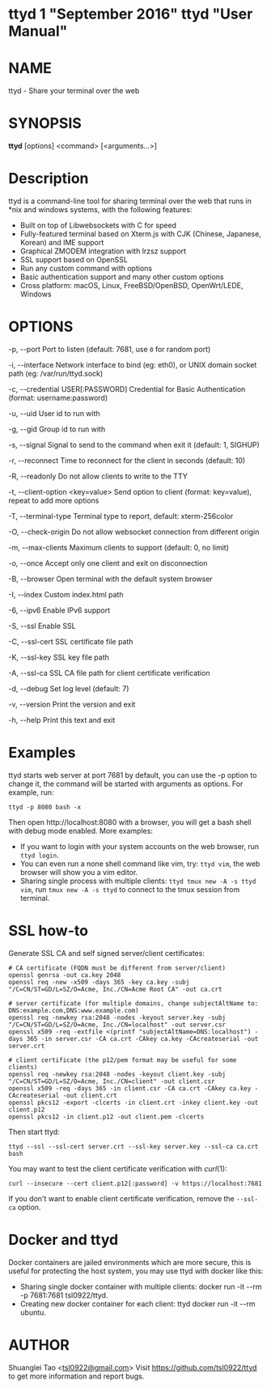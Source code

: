 ttyd 1 "September 2016" ttyd "User Manual"
==================================================

# NAME
  ttyd - Share your terminal over the web

# SYNOPSIS
  **ttyd** [options] \<command\> [\<arguments...\>]

# Description
  ttyd is a command-line tool for sharing terminal over the web that runs in *nix and windows systems, with the following features:

  - Built on top of Libwebsockets with C for speed
  - Fully-featured terminal based on Xterm.js with CJK (Chinese, Japanese, Korean) and IME support
  - Graphical ZMODEM integration with lrzsz support 
  - SSL support based on OpenSSL
  - Run any custom command with options
  - Basic authentication support and many other custom options
  - Cross platform: macOS, Linux, FreeBSD/OpenBSD, OpenWrt/LEDE, Windows

# OPTIONS
  -p, --port <port>
      Port to listen (default: 7681, use `0` for random port)

  -i, --interface <interface>
      Network interface to bind (eg: eth0), or UNIX domain socket path (eg: /var/run/ttyd.sock)

  -c, --credential USER[:PASSWORD]
      Credential for Basic Authentication (format: username:password)

  -u, --uid <uid>
      User id to run with

  -g, --gid <gid>
      Group id to run with

  -s, --signal <signal string>
      Signal to send to the command when exit it (default: 1, SIGHUP)

  -r, --reconnect <seconds>
      Time to reconnect for the client in seconds (default: 10)

  -R, --readonly
      Do not allow clients to write to the TTY

  -t, --client-option <key=value>
      Send option to client (format: key=value), repeat to add more options

  -T, --terminal-type
      Terminal type to report, default: xterm-256color

  -O, --check-origin
      Do not allow websocket connection from different origin

  -m, --max-clients
      Maximum clients to support (default: 0, no limit)

  -o, --once
      Accept only one client and exit on disconnection

  -B, --browser
      Open terminal with the default system browser

  -I, --index <index file>
      Custom index.html path

  -6, --ipv6
      Enable IPv6 support

  -S, --ssl
      Enable SSL

  -C, --ssl-cert <cert path>
      SSL certificate file path

  -K, --ssl-key <key path>
      SSL key file path

  -A, --ssl-ca <ca path>
      SSL CA file path for client certificate verification

  -d, --debug <level>
      Set log level (default: 7)

  -v, --version
      Print the version and exit

  -h, --help
      Print this text and exit

# Examples
  ttyd starts web server at port 7681 by default, you can use the -p option to change it, the command will be started with arguments as options. For example, run:
  
```  
ttyd -p 8080 bash -x
```

  Then open http://localhost:8080 with a browser, you will get a bash shell with debug mode enabled. More examples:

  - If you want to login with your system accounts on the web browser, run `ttyd login`.
  - You can even run a none shell command like vim, try: `ttyd vim`, the web browser will show you a vim editor.
  - Sharing single process with multiple clients: `ttyd tmux new -A -s ttyd vim`, run `tmux new -A -s ttyd` to connect to the tmux session from terminal.

# SSL how-to
  Generate SSL CA and self signed server/client certificates:

```
# CA certificate (FQDN must be different from server/client)
openssl genrsa -out ca.key 2048
openssl req -new -x509 -days 365 -key ca.key -subj "/C=CN/ST=GD/L=SZ/O=Acme, Inc./CN=Acme Root CA" -out ca.crt

# server certificate (for multiple domains, change subjectAltName to: DNS:example.com,DNS:www.example.com)
openssl req -newkey rsa:2048 -nodes -keyout server.key -subj "/C=CN/ST=GD/L=SZ/O=Acme, Inc./CN=localhost" -out server.csr
openssl x509 -req -extfile <(printf "subjectAltName=DNS:localhost") -days 365 -in server.csr -CA ca.crt -CAkey ca.key -CAcreateserial -out server.crt

# client certificate (the p12/pem format may be useful for some clients)
openssl req -newkey rsa:2048 -nodes -keyout client.key -subj "/C=CN/ST=GD/L=SZ/O=Acme, Inc./CN=client" -out client.csr
openssl x509 -req -days 365 -in client.csr -CA ca.crt -CAkey ca.key -CAcreateserial -out client.crt
openssl pkcs12 -export -clcerts -in client.crt -inkey client.key -out client.p12
openssl pkcs12 -in client.p12 -out client.pem -clcerts
```

  Then start ttyd:

```
ttyd --ssl --ssl-cert server.crt --ssl-key server.key --ssl-ca ca.crt bash
```

  You may want to test the client certificate verification with *curl*(1):

```
curl --insecure --cert client.p12[:password] -v https://localhost:7681
```

  If you don't want to enable client certificate verification, remove the `--ssl-ca` option.

# Docker and ttyd
  Docker containers are jailed environments which are more secure, this is useful for protecting the host system, you may use ttyd with docker like this:

  - Sharing single docker container with multiple clients: docker run -it --rm -p 7681:7681 tsl0922/ttyd.
  - Creating new docker container for each client: ttyd docker run -it --rm ubuntu.

# AUTHOR
  Shuanglei Tao \<tsl0922@gmail.com\> Visit https://github.com/tsl0922/ttyd to get more information and report bugs.